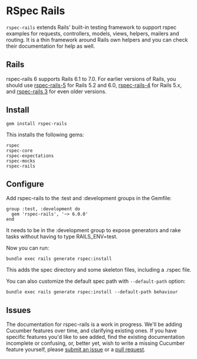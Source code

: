 # RSpec Rails

`rspec-rails` extends Rails' built-in testing framework to support rspec
examples for requests, controllers, models, views, helpers, mailers and
routing. It is a thin framework around Rails own helpers and you can
check their documentation for help as well.

## Rails

rspec-rails 6 supports Rails 6.1 to 7.0. For earlier versions of Rails, you
should use [rspec-rails-5](https://github.com/rspec/rspec-rails/tree/5-1-maintenance)
for Rails 5.2 and 6.0, [rspec-rails-4](https://github.com/rspec/rspec-rails/tree/4-1-maintenance)
for Rails 5.x, and [rspec-rails 3](https://github.com/rspec/rspec-rails/tree/3-9-maintenance)
for even older versions.

## Install

    gem install rspec-rails

This installs the following gems:

    rspec
    rspec-core
    rspec-expectations
    rspec-mocks
    rspec-rails

## Configure

Add rspec-rails to the :test and :development groups in the Gemfile:

    group :test, :development do
      gem 'rspec-rails', '~> 6.0.0'
    end

It needs to be in the :development group to expose generators and rake tasks
without having to type RAILS_ENV=test.

Now you can run:

    bundle exec rails generate rspec:install

This adds the spec directory and some skeleton files, including a .rspec
file.

You can also customize the default spec path with `--default-path` option:

    bundle exec rails generate rspec:install --default-path behaviour

## Issues

The documentation for rspec-rails is a work in progress. We'll be adding
Cucumber features over time, and clarifying existing ones.  If you have
specific features you'd like to see added, find the existing documentation
incomplete or confusing, or, better yet, wish to write a missing Cucumber
feature yourself, please [submit an
issue](https://github.com/rspec/rspec-rails/issues) or a [pull
request](https://github.com/rspec/rspec-rails).
